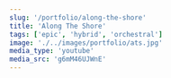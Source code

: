 ```yaml
---
slug: '/portfolio/along-the-shore'
title: 'Along The Shore'
tags: ['epic', 'hybrid', 'orchestral']
image: './../images/portfolio/ats.jpg'
media_type: 'youtube'
media_src: 'g6mM46UJWnE'
---
```


